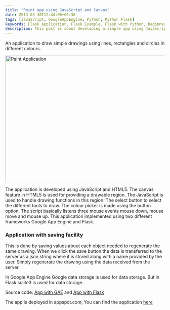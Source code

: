 ```yaml
---
title: "Paint app using JavaScript and Canvas"
date: 2013-03-30T12:44:00+05:30
tags: [JavaScript, GoogleAppEngine, Python, Python Flask]
keywords: Flask Application, Flask Example, Flask with Python, beginner Flask example, Python flask introduction, flask example, introduction to flask, beginner guide to Flask, flask with example
description: This post is about developing a simple app using Javascript and HTML5 and Canvas for beginners 
---
```

An application to draw simple drawings using lines, rectangles and circles in different colours. 

<img src="/images/paint.png" alt="Paint Application" loading="lazy" style="width:600px; height:400px;">

The application is developed using JavaScript and HTML5. The canvas feature in HTML5 is used for providing a drawable region. The JavaScript is used to handle drawing functions in this region. The select button to select the different tools to draw. <!--more--> The colour picker is made using the button option. The script basically listens three mouse events mouse down, mouse move and mouse up. This application implemented using two different frameworks Google App Engine and Flask.

### Application with saving facility 

This is done by saving values about each object needed to regenerate the same drawing. When we click the save button the data is transferred to the server as a json string where it is stored along with a name provided by the user. Simply regenerate the drawing using the data received from the server.

In Google App Engine Google data storage is used for data storage. But in Flask sqlite3 is used for data storage. 

Source code: [App with GAE](https://github.com/prabeesh/Paintapp-Javascript-Canvas-GAE) and [App with Flask](https://github.com/prabeesh/Paintapp-Javascript-Canvas-Flask)

The app is deployed in appspot.com, You can find the application [here](http://prabs-paint.appspot.com/)
